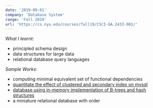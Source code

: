 ```yaml
---
date: '2019-09-01'
company: 'Database System'
range: 'Fall 2019'
url: 'https://cs.nyu.edu/courses/fall19/CSCI-GA.2433-001/'
---
```


_What I learnt_:

- principled schema design
- data structures for large data
- relational database query languages

_Sample Works_:

- computing minimal equivalent set of functional dependencies
- [quantitate the effect of clustered and secondary index on mysql](https://github.com/TakaiKinoko/SQL_Indexing_Exploration/tree/master/3_experiment_with_clustered%26secondary_index_with_mysql_from_python)
- [database using in-memory implementation of B-trees and hash structures](https://github.com/TakaiKinoko/SQL_Indexing_Exploration/tree/master/1_implement_btree%26hash)
- a miniature relational database with order
